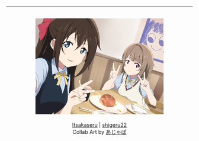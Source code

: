 ---
<div align="middle">
		<br/>
		<a href="https://github.com/Itsakaseru"><img style="height: 27vw;" src="collab/2022/04/Itsakaseru.jpg"></a><a href="https://github.com/shigeru22"><img style="height: 27vw;" src="collab/2022/04/Shigeru.jpg"></a>
</div>
<br />
<div align="middle">
    <a href="https://github.com/Itsakaseru">Itsakaseru</a> |
    <a href="https://github.com/shigeru22">shigeru22</a>
</div>
<div align="middle">
    Collab Art by <a href="https://www.pixiv.net/en/users/361359">あじゃぱ</a>
</div>

